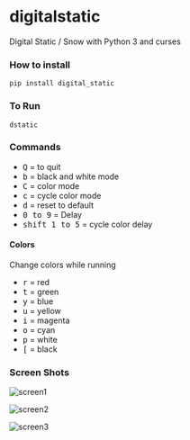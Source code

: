 # digitalstatic
Digital Static / Snow with Python 3 and curses

### How to install
```pip install digital_static```

### To Run
```dstatic```

### Commands
- <kbd>Q</kbd> = to quit
- <kbd>b</kbd> = black and white mode
- <kbd>C</kbd> = color mode
- <kbd>c</kbd> = cycle color mode
- <kbd>d</kbd> = reset to default
- <kbd>0 to 9</kbd> = Delay
- <kbd>shift 1 to 5</kbd> = cycle color delay

#### Colors
Change colors while running
- <kbd>r</kbd> = red
- <kbd>t</kbd> = green
- <kbd>y</kbd> = blue
- <kbd>u</kbd> = yellow
- <kbd>i</kbd> = magenta
- <kbd>o</kbd> = cyan
- <kbd>p</kbd> = white
- <kbd>[</kbd> = black

### Screen Shots
![screen1](https://i.fluffy.cc/PzDwTN3sZC6fbbnKL4SMSDQFwr1P1mTr.png)

![screen2](https://i.fluffy.cc/p38RJxwTn7rRCHKkFrxPKzM9CTK84MgP.png)

![screen3](https://i.fluffy.cc/sLz0sqC8pFdf27twrh6z4BJ27StlG7jc.png)

